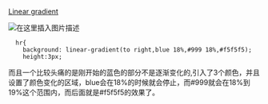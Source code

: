 [Linear gradient](https://www.w3schools.com/css/css3_gradients.asp)

![在这里插入图片描述](https://img-blog.csdnimg.cn/20201231200053882.png?x-oss-process=image/watermark,type_ZmFuZ3poZW5naGVpdGk,shadow_10,text_aHR0cHM6Ly9ibG9nLmNzZG4ubmV0L0FidWR1bGFfXw==,size_16,color_FFFFFF,t_70)


````
  hr{
    background: linear-gradient(to right,blue 18%,#999 18%,#f5f5f5);
    height:3px;
````


而且一个比较头痛的是刚开始的蓝色的部分不是逐渐变化的,引入了3个颜色，并且设置了颜色变化的区域，blue会在18%的时候就会停止，而#999就会在18%到19%这个范围内，而后面就是#f5f5f5的效果了。

 

